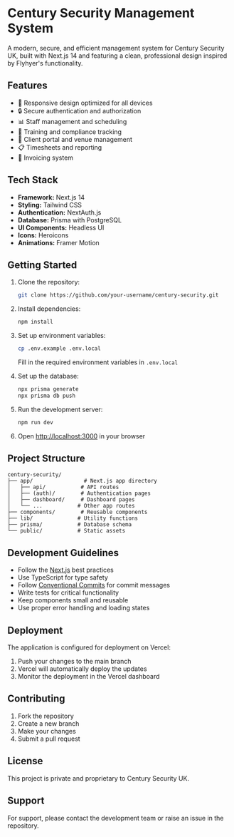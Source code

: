 # Century Security Management System

A modern, secure, and efficient management system for Century Security UK, built with Next.js 14 and featuring a clean, professional design inspired by Flyhyer's functionality.

## Features

- 📱 Responsive design optimized for all devices
- 🔒 Secure authentication and authorization
- 📊 Staff management and scheduling
- 📝 Training and compliance tracking
- 💼 Client portal and venue management
- 📋 Timesheets and reporting
- 🧾 Invoicing system

## Tech Stack

- **Framework:** Next.js 14
- **Styling:** Tailwind CSS
- **Authentication:** NextAuth.js
- **Database:** Prisma with PostgreSQL
- **UI Components:** Headless UI
- **Icons:** Heroicons
- **Animations:** Framer Motion

## Getting Started

1. Clone the repository:
   ```bash
   git clone https://github.com/your-username/century-security.git
   ```

2. Install dependencies:
   ```bash
   npm install
   ```

3. Set up environment variables:
   ```bash
   cp .env.example .env.local
   ```
   Fill in the required environment variables in `.env.local`

4. Set up the database:
   ```bash
   npx prisma generate
   npx prisma db push
   ```

5. Run the development server:
   ```bash
   npm run dev
   ```

6. Open [http://localhost:3000](http://localhost:3000) in your browser

## Project Structure

```
century-security/
├── app/                # Next.js app directory
│   ├── api/           # API routes
│   ├── (auth)/        # Authentication pages
│   ├── dashboard/     # Dashboard pages
│   └── ...           # Other app routes
├── components/        # Reusable components
├── lib/              # Utility functions
├── prisma/           # Database schema
└── public/           # Static assets
```

## Development Guidelines

- Follow the [Next.js](https://nextjs.org/) best practices
- Use TypeScript for type safety
- Follow [Conventional Commits](https://www.conventionalcommits.org/) for commit messages
- Write tests for critical functionality
- Keep components small and reusable
- Use proper error handling and loading states

## Deployment

The application is configured for deployment on Vercel:

1. Push your changes to the main branch
2. Vercel will automatically deploy the updates
3. Monitor the deployment in the Vercel dashboard

## Contributing

1. Fork the repository
2. Create a new branch
3. Make your changes
4. Submit a pull request

## License

This project is private and proprietary to Century Security UK.

## Support

For support, please contact the development team or raise an issue in the repository. 
